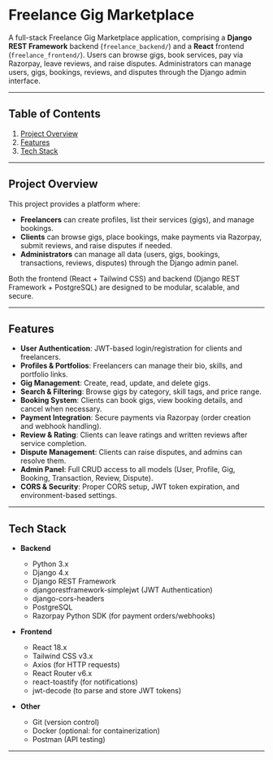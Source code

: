 # Freelance Gig Marketplace

A full-stack Freelance Gig Marketplace application, comprising a **Django REST Framework** backend (`freelance_backend/`) and a **React** frontend (`freelance_frontend/`). Users can browse gigs, book services, pay via Razorpay, leave reviews, and raise disputes. Administrators can manage users, gigs, bookings, reviews, and disputes through the Django admin interface.

---

## Table of Contents

1. [Project Overview](#project-overview)  
2. [Features](#features)  
3. [Tech Stack](#tech-stack)  


---

## Project Overview

This project provides a platform where:

- **Freelancers** can create profiles, list their services (gigs), and manage bookings.  
- **Clients** can browse gigs, place bookings, make payments via Razorpay, submit reviews, and raise disputes if needed.  
- **Administrators** can manage all data (users, gigs, bookings, transactions, reviews, disputes) through the Django admin panel.

Both the frontend (React + Tailwind CSS) and backend (Django REST Framework + PostgreSQL) are designed to be modular, scalable, and secure.

---

## Features

- **User Authentication**: JWT-based login/registration for clients and freelancers.  
- **Profiles & Portfolios**: Freelancers can manage their bio, skills, and portfolio links.  
- **Gig Management**: Create, read, update, and delete gigs.  
- **Search & Filtering**: Browse gigs by category, skill tags, and price range.  
- **Booking System**: Clients can book gigs, view booking details, and cancel when necessary.  
- **Payment Integration**: Secure payments via Razorpay (order creation and webhook handling).  
- **Review & Rating**: Clients can leave ratings and written reviews after service completion.  
- **Dispute Management**: Clients can raise disputes, and admins can resolve them.  
- **Admin Panel**: Full CRUD access to all models (User, Profile, Gig, Booking, Transaction, Review, Dispute).  
- **CORS & Security**: Proper CORS setup, JWT token expiration, and environment-based settings.  

---

## Tech Stack

- **Backend**  
  - Python 3.x  
  - Django 4.x  
  - Django REST Framework  
  - djangorestframework-simplejwt (JWT Authentication)  
  - django-cors-headers  
  - PostgreSQL  
  - Razorpay Python SDK (for payment orders/webhooks)  

- **Frontend**  
  - React 18.x  
  - Tailwind CSS v3.x  
  - Axios (for HTTP requests)  
  - React Router v6.x  
  - react-toastify (for notifications)  
  - jwt-decode (to parse and store JWT tokens)  

- **Other**  
  - Git (version control)  
  - Docker (optional: for containerization)  
  - Postman (API testing)  

---



